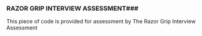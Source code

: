 ### RAZOR GRIP INTERVIEW ASSESSMENT###

This piece of code is provided for assessment by The Razor Grip Interview Assessment

